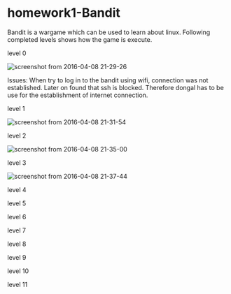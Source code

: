 # homework1-Bandit

Bandit is a wargame which can be used to learn about linux. Following completed levels shows how the game is execute.

level 0

![screenshot from 2016-04-08 21-29-26](https://cloud.githubusercontent.com/assets/9804892/14391687/2ed5ae32-fddb-11e5-814a-75ee773bbeb3.png)

Issues:
  When try to log in to the bandit using wifi, connection was not established. Later on found that ssh is blocked. Therefore dongal has to be use for the establishment of internet connection.

level 1

![screenshot from 2016-04-08 21-31-54](https://cloud.githubusercontent.com/assets/9804892/14391821/e1f07038-fddb-11e5-9ef7-486de2e49e80.png)

level 2

![screenshot from 2016-04-08 21-35-00](https://cloud.githubusercontent.com/assets/9804892/14391819/e1dfd5ca-fddb-11e5-83a6-f442aab85a72.png)

level 3

![screenshot from 2016-04-08 21-37-44](https://cloud.githubusercontent.com/assets/9804892/14391820/e1e8b276-fddb-11e5-88cc-e083a684c946.png)

level 4



level 5

level 6

level 7

level 8



level 9



level 10



level 11






